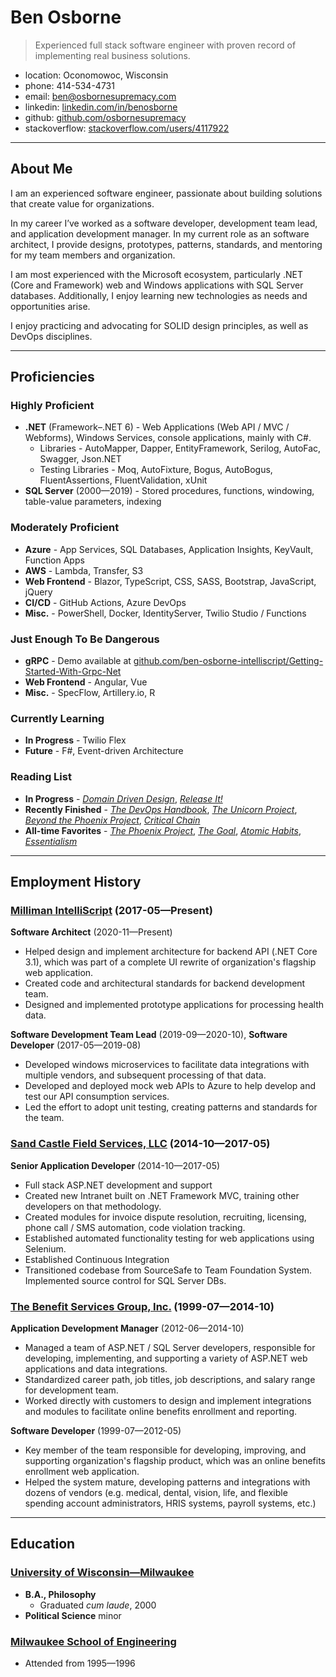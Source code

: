 # Ben Osborne

> Experienced full stack software engineer with proven record of implementing real business solutions.

* location: Oconomowoc, Wisconsin
* phone: 414-534-4731
* email: ben@osbornesupremacy.com
* linkedin: [linkedin.com/in/benosborne](http://linkedin.com/in/benosborne)
* github: [github.com/osbornesupremacy](https://github.com/osbornesupremacy)
* stackoverflow: [stackoverflow.com/users/4117922](https://stackoverflow.com/users/4117922)

---

## About Me

I am an experienced software engineer, passionate about building solutions that create value for organizations.

In my career I’ve worked as a software developer, development team lead, and application development manager. In my current role as an software architect, I provide designs, prototypes, patterns, standards, and mentoring for my team members and organization.

I am most experienced with the Microsoft ecosystem, particularly .NET (Core and Framework) web and Windows applications with SQL Server databases. Additionally, I enjoy learning new technologies as needs and opportunities arise.

I enjoy practicing and advocating for SOLID design principles, as well as DevOps disciplines.

---

## Proficiencies

### Highly Proficient

* **.NET** (Framework–.NET 6) - Web Applications (Web API / MVC / Webforms), Windows Services, console applications, mainly with C#.
    * Libraries - AutoMapper, Dapper, EntityFramework, Serilog, AutoFac, Swagger, Json.NET
    * Testing Libraries - Moq, AutoFixture, Bogus, AutoBogus, FluentAssertions, FluentValidation, xUnit
* **SQL Server** (2000—2019) - Stored procedures, functions, windowing, table-value parameters, indexing

### Moderately Proficient

* **Azure** - App Services, SQL Databases, Application Insights, KeyVault, Function Apps
* **AWS** - Lambda, Transfer, S3
* **Web Frontend** - Blazor, TypeScript, CSS, SASS, Bootstrap, JavaScript, jQuery
* **CI/CD** - GitHub Actions, Azure DevOps
* **Misc.** - PowerShell, Docker, IdentityServer, Twilio Studio / Functions

### Just Enough To Be Dangerous

* **gRPC** - Demo available at [github.com/ben-osborne-intelliscript/Getting-Started-With-Grpc-Net](https://github.com/ben-osborne-intelliscript/Getting-Started-With-Grpc-Net)
* **Web Frontend** - Angular, Vue
* **Misc.** - SpecFlow, Artillery.io, R

### Currently Learning

* **In Progress** - Twilio Flex
* **Future** - F#, Event-driven Architecture

### Reading List

* **In Progress** - [_Domain Driven Design_](https://read.amazon.com/kp/embed?asin=B00794TAUG&preview=newtab&linkCode=kpe&ref_=cm_sw_r_kb_dp_X2G7T7Z12HT6FVK848N8), [_Release It!_](https://read.amazon.com/kp/embed?asin=B079YWMY2V&preview=newtab&linkCode=kpe&ref_=cm_sw_r_kb_dp_C2M2ZDFEH5SE5A1C0J4R)
* **Recently Finished** - [_The DevOps Handbook_](https://read.amazon.com/kp/embed?asin=B01M9ASFQ3&preview=newtab&linkCode=kpe&ref_=cm_sw_r_kb_dp_25Z3JGNSJDS3E0RBEZ1Z), [_The Unicorn Project_](https://read.amazon.com/kp/embed?asin=B07QT9QR41&preview=newtab&linkCode=kpe&ref_=cm_sw_r_kb_dp_YZ41FGQGKTH5PTY3TRDT), [_Beyond the Phoenix Project_](https://www.amazon.com/Beyond-Phoenix-Project-audiobook/dp/B07B76MQNY/ref=sr_1_1?crid=2RU68C47LUCPD&keywords=beyond+the+phoenix+project&qid=1636596734&s=books&sprefix=beyond+the+phoe%2Cstripbooks%2C159&sr=1-1), [_Critical Chain_](https://read.amazon.com/kp/embed?asin=B002LHRM2E&preview=newtab&linkCode=kpe&ref_=cm_sw_r_kb_dp_3ZVGEH7EJ8QTMWA23HPN)
* **All-time Favorites** - [_The Phoenix Project_](https://read.amazon.com/kp/embed?asin=B078Y98RG8&preview=newtab&linkCode=kpe&ref_=cm_sw_r_kb_dp_RYQXTGTJ8WN9Q6GPSYXJ), [_The Goal_](https://read.amazon.com/kp/embed?asin=B002LHRM2O&preview=newtab&linkCode=kpe&ref_=cm_sw_r_kb_dp_QBBV7GKKV7NBX6ZYSWSQ), [_Atomic Habits_](https://read.amazon.com/kp/embed?asin=B002LHRM2O&preview=newtab&linkCode=kpe&ref_=cm_sw_r_kb_dp_QBBV7GKKV7NBX6ZYSWSQ), [_Essentialism_](https://read.amazon.com/kp/embed?asin=B00G1J1D28&preview=newtab&linkCode=kpe&ref_=cm_sw_r_kb_dp_9DBHQ55W20SQZPBKTDEC)

---

## Employment History

### [Milliman IntelliScript](https://www.rxhistories.com/) (2017-05—Present)

**Software Architect** (2020-11—Present)

* Helped design and implement architecture for backend API (.NET Core 3.1), which was part of a complete UI rewrite of organization's flagship web application.
* Created code and architectural standards for backend development team.
* Designed and implemented prototype applications for processing health data.

**Software Development Team Lead** (2019-09—2020-10), **Software Developer** (2017-05—2019-08)

* Developed windows microservices to facilitate data integrations with multiple vendors, and subsequent processing of that data.
* Developed and deployed mock web APIs to Azure to help develop and test our API consumption services.
* Led the effort to adopt unit testing, creating patterns and standards for the team.

### [Sand Castle Field Services, LLC](https://www.sandcastlefs.com/) (2014-10—2017-05)

**Senior Application Developer** (2014-10—2017-05)

* Full stack ASP.NET development and support
* Created new Intranet built on .NET Framework MVC, training other developers on that methodology.
* Created modules for invoice dispute resolution, recruiting, licensing, phone call / SMS automation, code violation tracking.
* Established automated functionality testing for web applications using Selenium.
* Established Continuous Integration
* Transitioned codebase from SourceSafe to Team Foundation System. Implemented source control for SQL Server DBs.

### [The Benefit Services Group, Inc.](http://bsg.com/) (1999-07—2014-10)

**Application Development Manager** (2012-06—2014-10)

* Managed a team of ASP.NET / SQL Server developers, responsible for developing, implementing, and supporting a variety of ASP.NET web applications and data integrations.
* Standardized career path, job titles, job descriptions, and salary range for development team.
* Worked directly with customers to design and implement integrations and modules to facilitate online benefits enrollment and reporting.

**Software Developer** (1999-07—2012-05)

* Key member of the team responsible for developing, improving, and supporting organization's flagship product, which was an online benefits enrollment web application.
* Helped the system mature, developing patterns and integrations with dozens of vendors (e.g. medical, dental, vision, life, and flexible spending account administrators, HRIS systems, payroll systems, etc.)

---

## Education

### [University of Wisconsin—Milwaukee](https://uwm.edu/)

* **B.A., Philosophy**
    * Graduated _cum laude_, 2000
* **Political Science** minor

### [Milwaukee School of Engineering](https://www.msoe.edu/)

* Attended from 1995—1996
